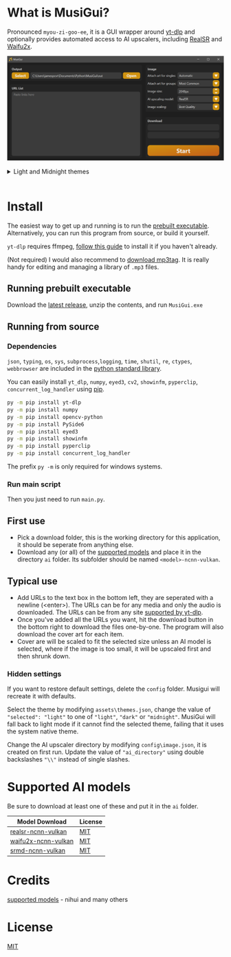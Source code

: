 # What is MusiGui?

Pronounced `myou-zi-goo-ee`, it is a GUI wrapper around [yt-dlp](https://github.com/yt-dlp/yt-dlp) and optionally provides automated access to AI upscalers, including [RealSR](https://github.com/nihui/realsr-ncnn-vulkan) and [Waifu2x](https://github.com/nihui/waifu2x-ncnn-vulkan).

![dark theme preview](img/dark.png)

<details>
<summary>Light and Midnight themes</summary>
<img src=img/light.png alt="light theme preview">
<img src=img/midnight.png alt="midnight theme preview">
</details>

<br>

# Install

The easiest way to get up and running is to run the [prebuilt executable](https://github.com/JamesPCVR/MusiGui/releases/latest). Alternatively, you can run this program from source, or build it yourself.

`yt-dlp` requires ffmpeg, [follow this guide](https://www.hostinger.co.uk/tutorials/how-to-install-ffmpeg) to install it if you haven't already.

(Not required) I would also recommend to [download mp3tag](https://www.mp3tag.de/en/download.html). It is really handy for editing and managing a library of `.mp3` files.

## Running prebuilt executable

Download the [latest release](https://github.com/JamesPCVR/MusiGui/releases/latest), unzip the contents, and run `MusiGui.exe`

## Running from source

### Dependencies
`json`, `typing`, `os`, `sys`, `subprocess`,`logging`, `time`, `shutil`, `re`, `ctypes`, `webbrowser` are included in the [python standard library](https://docs.python.org/3/library/index.html).

You can easily install `yt_dlp`, `numpy`, `eyed3`, `cv2`, `showinfm`, `pyperclip`, `concurrent_log_handler` using [pip](https://pip.pypa.io/en/stable/).

```bash
py -m pip install yt-dlp
py -m pip install numpy
py -m pip install opencv-python
py -m pip install PySide6
py -m pip install eyed3
py -m pip install showinfm
py -m pip install pyperclip
py -m pip install concurrent_log_handler
```
The prefix `py -m` is only required for windows systems.

### Run main script

Then you just need to run `main.py`.

## First use

- Pick a download folder, this is the working directory for this application, it should be seperate from anything else.
- Download any (or all) of the [supported models](#supported-ai-models) and place it in the directory `ai` folder. Its subfolder should be named `<model>-ncnn-vulkan`.

## Typical use
- Add URLs to the text box in the bottom left, they are seperated with a newline (\<enter>). The URLs can be for any media and only the audio is downloaded. The URLs can be from any site [supported by yt-dlp](https://github.com/yt-dlp/yt-dlp/blob/master/supportedsites.md).
- Once you've added all the URLs you want, hit the download button in the bottom right to download the files one-by-one. The program will also download the cover art for each item.
- Cover are will be scaled to fit the selected size unless an AI model is selected, where if the image is too small, it will be upscaled first and then shrunk down.

### Hidden settings

If you want to restore default settings, delete the `config` folder. Musigui will recreate it with defaults.

Select the theme by modifying `assets\themes.json`, change the value of `"selected": "light"` to one of `"light"`, `"dark"` or `"midnight"`. MusiGui will fall back to light mode if it cannot find the selected theme, failing that it uses the system native theme.

Change the AI upscaler directory by modifying `config\image.json`, it is created on first run. Update the value of `"ai_directory"` using double backslashes `"\\"` instead of single slashes.

# Supported AI models

Be sure to download at least one of these and put it in the `ai` folder.

| Model Download | License |
| --- | --- |
| [realsr-ncnn-vulkan](https://github.com/nihui/realsr-ncnn-vulkan) | [MIT](https://choosealicense.com/licenses/mit/) |
| [waifu2x-ncnn-vulkan](https://github.com/nihui/waifu2x-ncnn-vulkan) | [MIT](https://choosealicense.com/licenses/mit/) |
| [srmd-ncnn-vulkan](https://github.com/nihui/srmd-ncnn-vulkan) | [MIT](https://choosealicense.com/licenses/mit/) |

# Credits

[supported models](#supported-ai-models) - nihui and many others

# License

[MIT](https://choosealicense.com/licenses/mit/)
